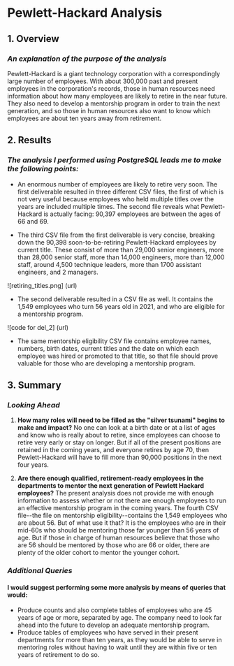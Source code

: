 # Pewlett-Hackard Analysis

## 1. Overview
### *An explanation of the purpose of the analysis*
Pewlett-Hackard is a giant technology corporation with a correspondingly large number of employees. With about 300,000 past and present employees in the corporation's records, those in human resources need information about how many employees are likely to retire in the near future. They also need to develop a mentorship program in order to train the next generation, and so those in human resources also want to know which employees are about ten years away from retirement.

## 2. Results
### *The analysis I performed using PostgreSQL leads me to make the following points:*
- An enormous number of employees are likely to retire very soon. The first deliverable resulted in three different CSV files, the first of which  is not very useful because employees who held multiple titles over the years are included multiple times. The second file reveals what Pewlett-Hackard is actually facing: 90,397 employees are between the ages of 66 and 69.

- The third CSV file from the first deliverable is very concise, breaking down the 90,398 soon-to-be-retiring Pewlett-Hackard employees by current title. These consist of more than 29,000 senior engineers, more than 28,000 senior staff, more than 14,000 engineers, more than 12,000 staff, around 4,500 technique leaders, more than 1700 assistant engineers, and 2 managers.

![retiring_titles.png] (url)

- The second deliverable resulted in a CSV file as well. It contains the 1,549 employees who turn 56 years old in 2021, and who are eligible for a mentorship program.

![code for del_2] (url)

- The same mentorship eligibility CSV file contains employee names, numbers, birth dates, current titles and the date on which each employee was hired or promoted to that title, so that file should prove valuable for those who are developing a mentorship program.

## 3. Summary
### *Looking Ahead*
1. **How many roles will need to be filled as the "silver tsunami" begins to make and impact?**
No one can look at a birth date or at a list of ages and know who is really about to retire, since employees can choose to retire very early or stay on longer. But if all of the present positions are retained in the coming years, and everyone retires by age 70, then Pewlett-Hackard will have to fill more than 90,000 positions in the next four years.


2. **Are there enough qualified, retirement-ready employees in the departments to mentor the next generation of Pewlett Hackard employees?**
The present analysis does not provide me with enough information to assess whether or not there are enough employees to run an effective mentorship program in the coming years. The fourth CSV file--the file on mentorship eligibility--contains the 1,549 employees who are about 56. But of what use it that? It is the employees who are in their mid-60s who should be mentoring those far younger than 56 years of age. But if those in charge of human resources believe that those who are 56 should be mentored by those who are 66 or older, there are plenty of the older cohort to mentor the younger cohort.

### *Additional Queries*
#### I would suggest performing some more analysis by means of queries that would:
- Produce counts and also complete tables of employees who are 45 years of age or more, separated by age. The company need to look far ahead into the future to develop an adequate mentorship program.
- Produce tables of employees who have served in their present departments for more than ten years, as they would be able to serve in mentoring roles without having to wait until they are within five or ten years of retirement to do so.

